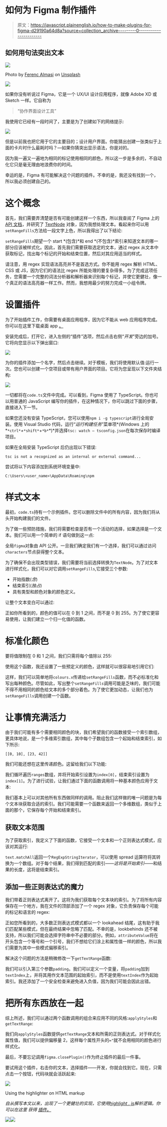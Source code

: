 # 如何为 Figma 制作插件

> 原文：<https://javascript.plainenglish.io/how-to-make-plugins-for-figma-d29190a64d8a?source=collection_archive---------0----------------------->

## 如何用句法突出文本

![](img/54ea3a62133fa1a3f9046f68f5120054.png)

Photo by [Ferenc Almasi](https://unsplash.com/@flowforfrank?utm_source=unsplash&utm_medium=referral&utm_content=creditCopyText) on [Unsplash](/@flowforfrank?utm_source=unsplash&utm_medium=referral&utm_content=creditCopyText)

[![](img/c19cb3069af1beba3c93258d9fcfe139.png)](https://www.webtips.dev/how-to-make-plugins-for-figma)

如果你没有听说过 Figma，它是一个 UX/UI 设计应用程序，就像 Adobe XD 或 Sketch 一样。它自称为

> “协作界面设计工具”

我使用它已经有一段时间了，主要是为了创建如下的网络提示:

![](img/662387edc432b85dd14d12b4547a303d.png)

但是以前我也把它用于它的主要目的；设计用户界面。你能猜出创建一张类似于上面的卡片时什么最耗时吗？—如果你猜突出显示语法，你是对的。

因为我一遍又一遍地为相同的标记使用相同的颜色，所以这一步是多余的，不自动化它只是毫无理由地浪费你的时间。

幸运的是，Figma 有可能解决这个问题的插件。不幸的是，我还没有找到一个，所以我必须创建自己的。

# 这个概念

首先，我们需要弄清楚是否有可能创建这样一个东西，所以我查阅了 Figma 上的 [API 文档](https://www.figma.com/plugin-docs/api/api-overview/)，并研究了 [TextNode](https://www.figma.com/plugin-docs/api/TextNode/) 对象，因为我想处理文本。看起来你可以用`setRangeFills`方法给一段文字上色，所以我得出了以下结论:

`setRangeFills`期望一个 start *(包含)*和 end *(不包含)*索引来知道文本的哪一部分应该被样式化。因此，首先我们需要获取选定的文本，通过 regex 从文本中获取标记，找出每个标记的开始和结束位置，然后对其应用适当的样式。

请注意，用 regex 实现语法高亮并不是首选方式。你不能用 regex 解析 HTML、CSS 或 JS，因为它们的语法比 regex 所能处理的要复杂得多。为了完成这项任务，您需要一个完整的词法分析器和解析器来识别每个标记，并使它更健壮，像一个真正的语法高亮器一样工作。然而，我想用最少的努力完成一小组令牌。

# 设置插件

为了开始插件工作，你需要有桌面应用程序，因为它不能从 web 应用程序完成。你可以在这里下载桌面 app [。](https://www.figma.com/downloads/)

安装完成后，打开它，进入左侧的“插件”选项，然后点击右侧“*开发*”旁边的加号。它将向您显示以下弹出窗口:

![](img/a7420c93890cf9c95d51d5e7f89dbbd0.png)

为你的插件添加一个名字，然后点击继续。对于模板，我们将使用默认值:运行一次。您也可以创建一个空项目或带有用户界面的项目。它将为您呈现以下文件夹结构:

![](img/3fcf0430d7689f1e389cc443f1700686.png)

一切都将在`code.ts`文件中完成。可以看到，Figma 使用了 TypeScript。你也可以用普通的 JavaScript 编写你的插件，在这种情况下，你可以跳过下面的步骤，直接进入下一节。

如果您还没有安装 TypeScript，您可以使用`npm i -g typescript`进行全局安装。使用 Visual Studio 代码，运行“*运行构建任务*”菜单项*(Windows 上的*`*ctrl*`*+*`*shift*`+`*b*`*)*并选择`tsc: watch — tsconfig.json`在每次保存时编译项目。

如果在全局安装 TypeScript 后仍出现以下错误:

```
tsc is not a recognized as an internal or external command...
```

尝试将以下内容添加到系统环境变量中:

```
C:\Users\<user_name>\AppData\Roaming\npm
```

# 样式文本

最初，`code.ts`持有一个示例插件。您可以删除文件中的所有内容，因为我们将从头开始构建我们的文件。

为了做一些预防措施，我们将需要检查是否有一个活动的选择，如果选择是一个文本。我们可以用一个简单的 if 语句做到这一点:

全局`figma`对象由 API 公开。一旦我们确定我们有一个选择，我们可以通过访问`characters`节点获得整个文本。

为了确保不会出现类型错误，我们需要将当前选择转换为`TextNode`。为了对文本进行样式化，我们可以对它调用`setRangeFills`,它接受三个参数:

*   开始指数(*含*)
*   结束索引(*独占*)
*   具有类型和颜色对象的颜色定义。

让整个文本变白可以通过:

正如你所看到的，颜色的值可以在 0 到 1 之间，而不是 0 到 255。为了使它更容易使用，让我们建立一个归一化值的函数。

# 标准化颜色

要将值限制在 0 和 1 之间，我们只需将每个值除以 255:

使用这个函数，我还设置了一些预定义的颜色，这样就可以很容易地引用它们:

这样，我们可以简单地将`colours.x`传递给`setRangeFills`函数，而不必标准化和写出每种颜色。尽管如此，写出整个`setRangeFills`调用可能是乏味的，我们可能不得不用相同的颜色给文本的多个部分着色。为了使它更加动态，让我们也为`setRangeFills`调用创建一个函数。

# 让事情充满活力

由于我们可能有多个需要相同颜色的块，我们希望我们的函数接受一个索引数组，更具体地说，是一个多维索引数组，其中每个子数组包含一个起始和结束索引，如下所示:

```
[[0, 10], [23, 42]]
```

我们可能还想在这里传递颜色。这留给我们以下功能:

我们循环遍历`ranges`数组，并将开始索引设置为`index[0]`，结束索引设置为`index[1]`。为了进行试验，让我们通过下面的函数调用将一种基本颜色应用于文本:

我们基本上可以对其他所有东西做同样的调用。阻止我们这样做的唯一问题是为每个文本块获取合适的索引。我们可能需要一个函数来返回一个多维数组，类似于上面的那个，它保存每个开始和结束索引。

## 获取文本范围

为了获取索引，我定义了下面的函数，它接受一个文本和一个正则表达式模式，应该对其运行:

`text.matchAll`返回一个`RegExpStringIterator`，可以使用 spread 运算符将其转换为一个数组。对于每个结果，我们得到匹配的索引——*这将是开始索引*——和结果的长度，这将是结束索引。

## 添加一些正则表达式的魔力

我们带着正则表达式离开了。这将为我们获取每个文本块的索引。为了将所有内容保存在一个地方，我在文件的顶部添加了一个 regex 对象，它负责保存每个可能的标记和语言的 regex:

正如您所看到的，大多数正则表达式模式都以一个 lookahead 结尾，这有助于我们匹配某些模式，但在最终结果中忽略了匹配。不幸的是，lookbehinds 还不被支持，所以我们可能会选择字符串中不必要的部分。例如，`attributeValue`将在开头包含一个等号和一个引号，我们不想给它们涂上和属性值一样的颜色，所以我们需要为其中一些模式偏移索引。

解决这个问题的方法是稍微修改一下`getTextRange`函数:

我们可以引入第三个参数`padding`。我们可以定义一个变量，将`padding`加到`textIndex`上，并将其用作文本范围的起始索引，而不是使用`textIndex`作为起始索引。我还添加了一个安全检查来避免进入负值，因为我们可能会因此出错。

# 把所有东西放在一起

综上所述，我们可以通过两个函数调用的组合来应用不同的风格:`applyStyles`和`getTextRange`:

我们向`applyStyles`函数提供`getTextRange`文本和所需的正则表达式。对于样式化属性值，我们可以提供偏移量 2，这样每个属性开头的`="`就不会用相同的颜色进行样式化。

最后，不要忘记调用`figma.closePlugin()`作为终止插件的最后一件事。

要试用这个插件，右击你的文本，选择插件——开发，你就会找到它。现在，只需点击一个按钮，代码块就会活跃起来:

![](img/d77714eaadeeb7d8561a47cf44112959.png)

Using the highlighter on HTML markup

*自从撰写本文以来，出现了一个更健壮的实现，它使用*[*highlight . js*](https://highlightjs.org/)*解析逻辑。你可以在这里* *获得* [*插件。*](https://www.figma.com/c/plugin/764836637878472379/Figma-Code-Highlighter)

[![](img/e66c4cd6d9849ac0bd245f3fc39b65c6.png)](https://medium.com/@ferencalmasi/membership)[![](img/b0d8e0a0c2689a59aa62a677429b83b7.png)](https://www.webtips.dev/)